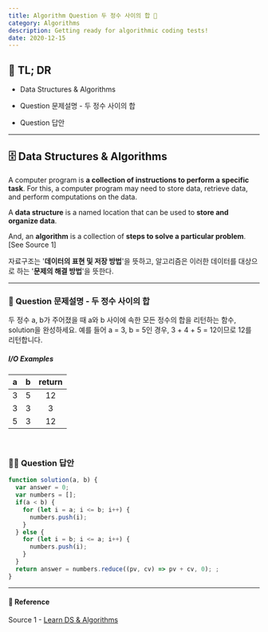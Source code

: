 ```yaml
---
title: Algorithm Question 두 정수 사이의 합 🧬
category: Algorithms
description: Getting ready for algorithmic coding tests!
date: 2020-12-15
---
```


## 🤦 TL; DR

- Data Structures & Algorithms
  
- Question 문제설명 - 두 정수 사이의 합
  
- Question 답안

---

## 🗄️ Data Structures & Algorithms

A computer program is **a collection of instructions to perform a specific task**. For this, a computer program may need to store data, retrieve data, and perform computations on the data.

A **data structure** is a named location that can be used to **store and organize data**. 

And, an **algorithm** is a collection of **steps to solve a particular problem**. \[See Source 1]

자료구조는 '**데이터의 표현 및 저장 방법**'을 뜻하고, 알고리즘은 이러한 데이터를 대상으로 하는 '**문제의 해결 방법**'을 뜻한다.

---

### 👀 Question 문제설명 - 두 정수 사이의 합

두 정수 a, b가 주어졌을 때 a와 b 사이에 속한 모든 정수의 합을 리턴하는 함수, solution을 완성하세요.
예를 들어 a = 3, b = 5인 경우, 3 + 4 + 5 = 12이므로 12를 리턴합니다.

##### I/O Examples

| a    | b    | return |
| :----: | :----: | :------: |
| 3    | 5    | 12     |
| 3    | 3    | 3      |
| 5    | 3    | 12     |

<br>

### 👨‍💻 Question 답안

```javascript
function solution(a, b) {
  var answer = 0;
  var numbers = [];
  if(a < b) {
​    for (let i = a; i <= b; i++) {
​      numbers.push(i);
​    }
  } else {
​    for (let i = b; i <= a; i++) {
​      numbers.push(i);
​    }
  }
  return answer = numbers.reduce((pv, cv) => pv + cv, 0); ;
}
```
---
#### 🔗 Reference
Source 1 - [Learn DS & Algorithms](https://www.programiz.com/dsa)